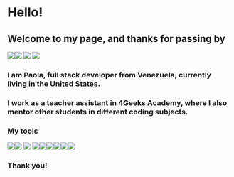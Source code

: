 <h1>Hello!</h1>

<h2>Welcome to my page, and thanks for passing by</h2>

<img src="https://img.icons8.com/external-wanicon-flat-wanicon/64/000000/external-coding-seo-and-web-wanicon-flat-wanicon.png"/><img src="https://img.icons8.com/external-wanicon-flat-wanicon/64/000000/external-paper-cup-coffee-shop-wanicon-flat-wanicon.png"/> <img src="https://img.icons8.com/external-wanicon-flat-wanicon/64/000000/external-teacher-online-learning-wanicon-flat-wanicon.png"/> <img src="https://img.icons8.com/external-wanicon-flat-wanicon/64/000000/external-comic-book-art-and-design-wanicon-flat-wanicon.png"/>

<h3>I am Paola, full stack developer from Venezuela, currently living in the United States.</h3>

<h3>I work as a teacher assistant in 4Geeks Academy, where I also mentor other students in different coding subjects.</h3>

<h3>My tools</h3>

<img src="https://img.icons8.com/color/48/000000/javascript--v1.png"/><img src="https://img.icons8.com/color/48/000000/bootstrap.png"/> <img src="https://img.icons8.com/color/48/000000/html-5--v1.png"/> <img src="https://img.icons8.com/color-glass/48/000000/css.png"/><img src="https://img.icons8.com/color/48/000000/sql.png"/><img src="https://img.icons8.com/color/48/000000/python--v1.png"/><img src="https://img.icons8.com/color/48/000000/react-native.png"/><img src="https://img.icons8.com/cute-clipart/48/000000/flask.png"/><img src="https://img.icons8.com/color/48/000000/api.png"/>

<h3>Thank you!</h3>


